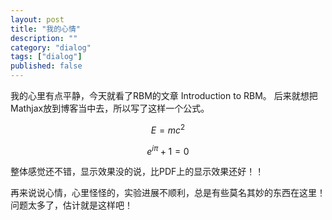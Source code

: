 ```yaml
---
layout: post
title: "我的心情"
description: ""
category: "dialog"
tags: ["dialog"]
published: false
---
```


我的心里有点平静，今天就看了RBM的文章 Introduction to RBM。
后来就想把Mathjax放到博客当中去，所以写了这样一个公式。

$$E = mc^2$$

$$e^{i\pi} + 1=0$$

整体感觉还不错，显示效果没的说，比PDF上的显示效果还好！！

再来说说心情，心里怪怪的，实验进展不顺利，总是有些莫名其妙的东西在这里！
问题太多了，估计就是这样吧！
